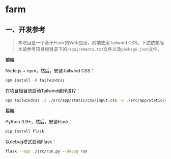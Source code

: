 # farm

## 一、开发参考
> 本项目是一个基于Flask的Web应用，前端使用Tailwind CSS。下述依赖版本请参考项目根目录下的`requirements.txt`文件以及`package.json`文件。

**前端**

Node.js + npm，然后，安装Tailwind CSS：

```bash
npm install -D tailwindcss
```

在项目根目录启动Tailwind编译进程：

```bash
npx tailwindcss -i ./src/app/static/css/input.css -o ./src/app/static/css/output.css --watch
```

**后端**

Python 3.9+，然后，安装Flask：

```bash
pip install Flask
```

以debug模式启动Flask：

```bash
flask --app ./src/run.py --debug run
```
